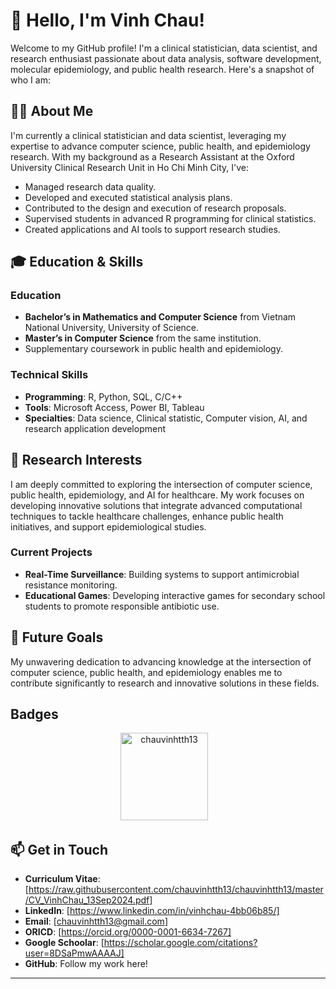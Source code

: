 # 👋 Hello, I'm Vinh Chau!

Welcome to my GitHub profile! I'm a clinical statistician, data scientist, and research enthusiast passionate about data analysis, software development, molecular epidemiology, and public health research. Here's a snapshot of who I am:

## 🧑‍💻 About Me

I'm currently a clinical statistician and data scientist, leveraging my expertise to advance computer science, public health, and epidemiology research. With my background as a Research Assistant at the Oxford University Clinical Research Unit in Ho Chi Minh City, I've:

- Managed research data quality.
- Developed and executed statistical analysis plans.
- Contributed to the design and execution of research proposals.
- Supervised students in advanced R programming for clinical statistics.
- Created applications and AI tools to support research studies.

## 🎓 Education & Skills

### Education
- **Bachelor’s in Mathematics and Computer Science** from Vietnam National University, University of Science.
- **Master’s in Computer Science** from the same institution.
- Supplementary coursework in public health and epidemiology.

### Technical Skills
- **Programming**: R, Python, SQL, C/C++
- **Tools**: Microsoft Access, Power BI, Tableau
- **Specialties**: Data science, Clinical statistic, Computer vision, AI, and research application development

## 🔬 Research Interests

I am deeply committed to exploring the intersection of computer science, public health, epidemiology, and AI for healthcare. My work focuses on developing innovative solutions that integrate advanced computational techniques to tackle healthcare challenges, enhance public health initiatives, and support epidemiological studies.

### Current Projects
- **Real-Time Surveillance**: Building systems to support antimicrobial resistance monitoring.
- **Educational Games**: Developing interactive games for secondary school students to promote responsible antibiotic use.

## 🌱 Future Goals

My unwavering dedication to advancing knowledge at the intersection of computer science, public health, and epidemiology enables me to contribute significantly to research and innovative solutions in these fields.

## Badges

<p style="text-align: center;">
  <img src="https://github-readme-stats.vercel.app/api?username=chauvinhtth13&show_icons=true&locale=en" alt="chauvinhtth13" style="height: 140px;" />
  &nbsp;&nbsp;
</p>

## 📫 Get in Touch

- **Curriculum Vitae**: [https://raw.githubusercontent.com/chauvinhtth13/chauvinhtth13/master/CV_VinhChau_13Sep2024.pdf]
- **LinkedIn**: [https://www.linkedin.com/in/vinhchau-4bb06b85/]
- **Email**: [chauvinhtth13@gmail.com]
- **ORICD**: [https://orcid.org/0000-0001-6634-7267]
- **Google Schoolar**: [https://scholar.google.com/citations?user=8DSaPmwAAAAJ]
- **GitHub**: Follow my work here!
---
